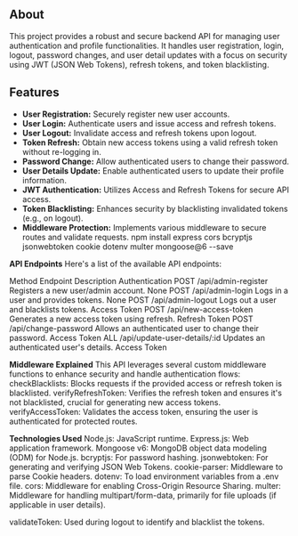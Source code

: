 ## About
This project provides a robust and secure backend API for managing user authentication and profile functionalities. It handles user registration, login, logout, password changes, and user detail updates with a focus on security using JWT (JSON Web Tokens), refresh tokens, and token blacklisting.
## Features
* **User Registration:** Securely register new user accounts.
* **User Login:** Authenticate users and issue access and refresh tokens.
* **User Logout:** Invalidate access and refresh tokens upon logout.
* **Token Refresh:** Obtain new access tokens using a valid refresh token without re-logging in.
* **Password Change:** Allow authenticated users to change their password.
* **User Details Update:** Enable authenticated users to update their profile information.
* **JWT Authentication:** Utilizes Access and Refresh Tokens for secure API access.
* **Token Blacklisting:** Enhances security by blacklisting invalidated tokens (e.g., on logout).
* **Middleware Protection:** Implements various middleware to secure routes and validate requests.
npm install express cors bcryptjs jsonwebtoken cookie dotenv multer mongoose@6 --save

**API Endpoints**
Here's a list of the available API endpoints:

Method	Endpoint	Description	Authentication
POST	/api/admin-register	Registers a new user/admin account.	None
POST	/api/admin-login	Logs in a user and provides tokens.	None
POST	/api/admin-logout	Logs out a user and blacklists tokens.	Access Token
POST	/api/new-access-token	Generates a new access token using refresh.	Refresh Token
POST	/api/change-password	Allows an authenticated user to change their password.	Access Token
ALL	/api/update-user-details/:id	Updates an authenticated user's details.	Access Token

**Middleware Explained**
This API leverages several custom middleware functions to enhance security and handle authentication flows:
checkBlacklists: Blocks requests if the provided access or refresh token is blacklisted.
verifyRefreshToken: Verifies the refresh token and ensures it's not blacklisted, crucial for generating new access tokens.
verifyAccessToken: Validates the access token, ensuring the user is authenticated for protected routes.

**Technologies Used**
Node.js: JavaScript runtime.
Express.js: Web application framework.
Mongoose v6: MongoDB object data modeling (ODM) for Node.js.
bcryptjs: For password hashing.
jsonwebtoken: For generating and verifying JSON Web Tokens.
cookie-parser: Middleware to parse Cookie headers.
dotenv: To load environment variables from a .env file.
cors: Middleware for enabling Cross-Origin Resource Sharing.
multer: Middleware for handling multipart/form-data, primarily for file uploads (if applicable in user details).


validateToken: Used during logout to identify and blacklist the tokens.
